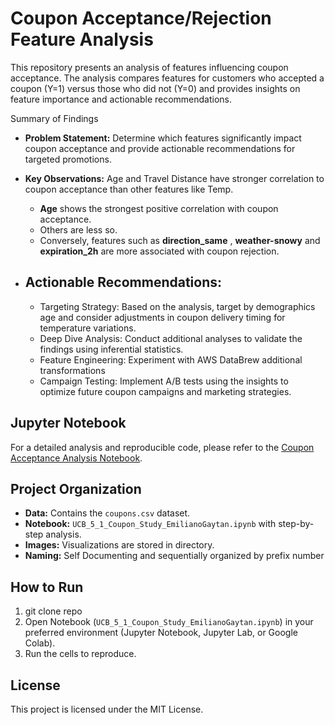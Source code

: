 # Coupon Acceptance/Rejection Feature Analysis

This repository presents an analysis of features influencing coupon acceptance. 
The analysis compares features for customers who accepted a coupon (Y=1) versus those who did not (Y=0) and provides insights on feature importance and actionable recommendations.

Summary of Findings
- **Problem Statement:** Determine which features significantly impact coupon acceptance and provide actionable recommendations for targeted promotions.
- **Key Observations:** Age and Travel Distance have stronger correlation to coupon acceptance than other features like Temp.
  - **Age** shows the strongest positive correlation with coupon acceptance.
  - Others are less so.
  - Conversely, features such as **direction_same** ,  **weather-snowy** and **expiration_2h** are more associated with coupon rejection.

- ## Actionable Recommendations:
  - Targeting Strategy: Based on the analysis, target by demographics age and consider adjustments in coupon delivery timing for temperature variations.
  - Deep Dive Analysis: Conduct additional analyses to validate the findings using inferential statistics.
  - Feature Engineering: Experiment with AWS DataBrew additional transformations 
  - Campaign Testing: Implement A/B tests using the insights to optimize future coupon campaigns and marketing strategies.

## Jupyter Notebook
For a detailed analysis and reproducible code, please refer to the [Coupon Acceptance Analysis Notebook](./UCB_5_1_Coupon_Study_EmilianoGaytan.ipynb).

## Project Organization
- **Data:** Contains the `coupons.csv` dataset.
- **Notebook:** `UCB_5_1_Coupon_Study_EmilianoGaytan.ipynb` with step-by-step analysis.
- **Images:** Visualizations are stored in directory.
- **Naming:** Self Documenting and sequentially organized by prefix number

## How to Run
1. git clone repo
2. Open  Notebook (`UCB_5_1_Coupon_Study_EmilianoGaytan.ipynb`) in your preferred environment (Jupyter Notebook, Jupyter Lab, or Google Colab).
3. Run the cells to reproduce.

## License
This project is licensed under the MIT License.

